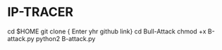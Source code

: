 # IP-TRACER
cd $HOME
git clone { Enter yhr github link}
cd Bull-Attack
chmod +x B-attack.py
python2 B-attack.py

